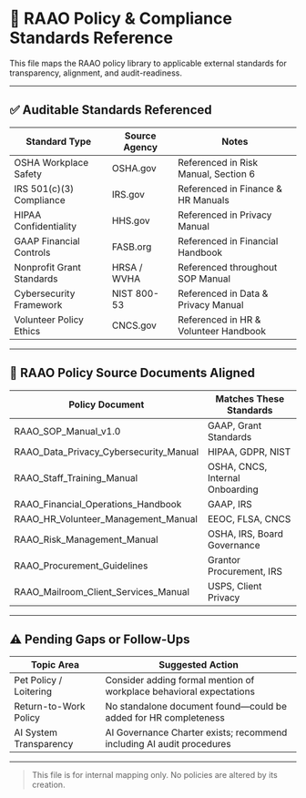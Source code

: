 # 📘 RAAO Policy & Compliance Standards Reference

This file maps the RAAO policy library to applicable external standards for transparency, alignment, and audit-readiness.

---

## ✅ Auditable Standards Referenced

| Standard Type | Source Agency | Notes |
|---------------|----------------|-------|
| OSHA Workplace Safety | OSHA.gov | Referenced in Risk Manual, Section 6 |
| IRS 501(c)(3) Compliance | IRS.gov | Referenced in Finance & HR Manuals |
| HIPAA Confidentiality | HHS.gov | Referenced in Privacy Manual |
| GAAP Financial Controls | FASB.org | Referenced in Financial Handbook |
| Nonprofit Grant Standards | HRSA / WVHA | Referenced throughout SOP Manual |
| Cybersecurity Framework | NIST 800-53 | Referenced in Data & Privacy Manual |
| Volunteer Policy Ethics | CNCS.gov | Referenced in HR & Volunteer Handbook |

---

## 📂 RAAO Policy Source Documents Aligned

| Policy Document | Matches These Standards |
|------------------|--------------------------|
| RAAO_SOP_Manual_v1.0 | GAAP, Grant Standards |
| RAAO_Data_Privacy_Cybersecurity_Manual | HIPAA, GDPR, NIST |
| RAAO_Staff_Training_Manual | OSHA, CNCS, Internal Onboarding |
| RAAO_Financial_Operations_Handbook | GAAP, IRS |
| RAAO_HR_Volunteer_Management_Manual | EEOC, FLSA, CNCS |
| RAAO_Risk_Management_Manual | OSHA, IRS, Board Governance |
| RAAO_Procurement_Guidelines | Grantor Procurement, IRS |
| RAAO_Mailroom_Client_Services_Manual | USPS, Client Privacy |

---

## ⚠️ Pending Gaps or Follow-Ups

| Topic Area | Suggested Action |
|------------|------------------|
| Pet Policy / Loitering | Consider adding formal mention of workplace behavioral expectations |
| Return-to-Work Policy | No standalone document found—could be added for HR completeness |
| AI System Transparency | AI Governance Charter exists; recommend including AI audit procedures |

---

> This file is for internal mapping only. No policies are altered by its creation.
